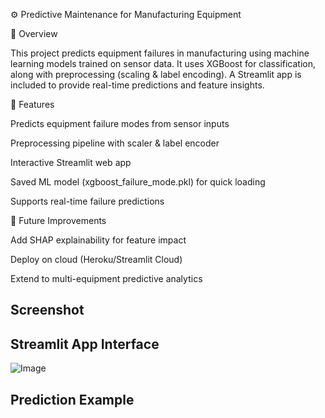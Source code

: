 ⚙️ Predictive Maintenance for Manufacturing Equipment

📌 Overview

This project predicts equipment failures in manufacturing using machine learning models trained on sensor data.
It uses XGBoost for classification, along with preprocessing (scaling & label encoding).
A Streamlit app is included to provide real-time predictions and feature insights.

🚀 Features

Predicts equipment failure modes from sensor inputs

Preprocessing pipeline with scaler & label encoder

Interactive Streamlit web app

Saved ML model (xgboost_failure_mode.pkl) for quick loading

Supports real-time failure predictions

🎯 Future Improvements

Add SHAP explainability for feature impact

Deploy on cloud (Heroku/Streamlit Cloud)

Extend to multi-equipment predictive analytics

## Screenshot
 

## Streamlit App Interface  
  ![Image](https://github.com/user-attachments/assets/aad18268-40ac-48c1-b05b-906ccd1ae030)

## Prediction Example  



